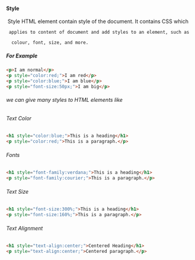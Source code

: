 #### Style

​		Style HTML element contain style of the document. It contains CSS which

   	 applies to content of document and add styles to an element, such as

  	  colour, font, size, and more.

##### For Example

```html
<p>I am normal</p>
<p style="color:red;">I am red</p>
<p style="color:blue;">I am blue</p>
<p style="font-size:50px;">I am big</p>
```

###### we can give many styles to HTML elements like

###### Text Color

```html
<h1 style="color:blue;">This is a heading</h1>
<p style="color:red;">This is a paragraph.</p>
```

###### Fonts

```html
<h1 style="font-family:verdana;">This is a heading</h1>
<p style="font-family:courier;">This is a paragraph.</p>
```

###### Text Size

```html
<h1 style="font-size:300%;">This is a heading</h1>
<p style="font-size:160%;">This is a paragraph.</p>
```

###### Text Alignment

```html
<h1 style="text-align:center;">Centered Heading</h1>
<p style="text-align:center;">Centered paragraph.</p>
```



###### 			